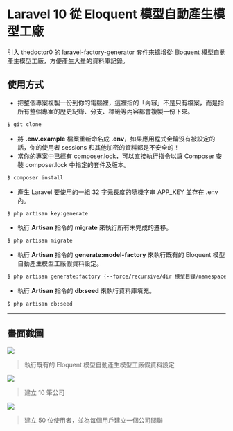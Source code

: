 # Laravel 10 從 Eloquent 模型自動產生模型工廠

引入 thedoctor0 的 laravel-factory-generator 套件來擴增從 Eloquent 模型自動產生模型工廠，方便產生大量的資料庫記錄。

## 使用方式
- 把整個專案複製一份到你的電腦裡，這裡指的「內容」不是只有檔案，而是指所有整個專案的歷史紀錄、分支、標籤等內容都會複製一份下來。
```sh
$ git clone
```
- 將 __.env.example__ 檔案重新命名成 __.env__，如果應用程式金鑰沒有被設定的話，你的使用者 sessions 和其他加密的資料都是不安全的！
- 當你的專案中已經有 composer.lock，可以直接執行指令以讓 Composer 安裝 composer.lock 中指定的套件及版本。
```sh
$ composer install
```
- 產生 Laravel 要使用的一組 32 字元長度的隨機字串 APP_KEY 並存在 .env 內。
```sh
$ php artisan key:generate
```
- 執行 __Artisan__ 指令的 __migrate__ 來執行所有未完成的遷移。
```sh
$ php artisan migrate
```
- 執行 __Artisan__ 指令的 __generate:model-factory__ 來執行既有的 Eloquent 模型自動產生模型工廠假資料設定。
```sh
$ php artisan generate:factory {--force/recursive/dir 模型目錄/namespace 客製命名空間}
```
- 執行 __Artisan__ 指令的 __db:seed__ 來執行資料庫填充。
```sh
$ php artisan db:seed
```

----

## 畫面截圖
![](https://i.imgur.com/okoHlpm.png)
> 執行既有的 Eloquent 模型自動產生模型工廠假資料設定

![](https://i.imgur.com/pE3RLns.png)
> 建立 10 筆公司

![](https://i.imgur.com/Ip7DUf2.png)
> 建立 50 位使用者，並為每個用戶建立一個公司關聯
